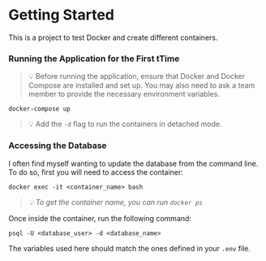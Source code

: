 # Getting Started

This is a project to test Docker and create different containers.

### Running the Application for the First tTime

> 💡 Before running the application, ensure that Docker and Docker Compose are installed and set up. You may also need to ask a team member to provide the necessary environment variables.

```bashrc
docker-compose up
```

> 💡 Add the `-d` flag to run the containers in detached mode.


### Accessing the Database

I often find myself wanting to update the database from the command line. To do so, first you will need to access the container:

```bashrc
docker exec -it <container_name> bash
```

> _💡 To get the container name, you can run `docker ps`_

Once inside the container, run the following command:

```bashrc
psql -U <database_user> -d <database_name>
```

The variables used here should match the ones defined in your `.env` file.
